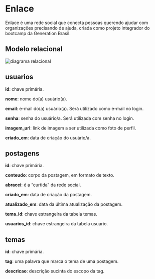 # Enlace

Enlace é uma rede social que conecta pessoas querendo ajudar com organizações precisando de ajuda, criada como projeto integrador do bootcamp da Generation Brasil.


## Modelo relacional

![diagrama relacional](https://user-images.githubusercontent.com/78484194/165618472-f22dad46-6fb9-4d7f-8c3f-b2ca68db5981.png)
 
## usuarios

**id**: chave primária.

**nome**: nome do(a) usuário(a).

**email**: e-mail do(a) usuário(a). Será utilizado como e-mail no login.

**senha**: senha do usuário/a. Será utilizada com senha no login.

**imagem_url**: link de imagem a ser utilizada como foto de perfil.

**criado_em**: data de criação do usuário/a.

## postagens
**id**: chave primária.

**conteudo**:  corpo da postagem, em formato de texto.

**abracei**: é a “curtida” da rede social.

**criado_em**: data de criação da postagem.

**atualizado_em**: data da última atualização da postagem.

**tema_id**: chave estrangeira da tabela temas.

**usuarios_id**: chave estrangeira da tabela usuario.


## temas
**id**: chave primária.

**tag**: uma palavra que marca o tema de uma postagem.

**descricao**: descrição sucinta do escopo da tag.
